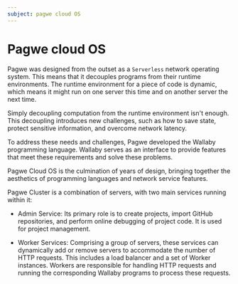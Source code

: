 ```yaml
---
subject: pagwe cloud OS
---
```


# Pagwe cloud OS

Pagwe was designed from the outset as a `Serverless` network operating system. This means that it decouples programs from their runtime environments. The runtime environment for a piece of code is dynamic, which means it might run on one server this time and on another server the next time.

Simply decoupling computation from the runtime environment isn't enough. This decoupling introduces new challenges, such as how to save state, protect sensitive information, and overcome network latency.

To address these needs and challenges, Pagwe developed the Wallaby programming language. Wallaby serves as an interface to provide features that meet these requirements and solve these problems.

Pagwe Cloud OS is the culmination of years of design, bringing together the aesthetics of programming languages and network service features.

Pagwe Cluster is a combination of servers, with two main services running within it:

  - Admin Service: Its primary role is to create projects, import GitHub repositories, and perform online debugging of project code. It is used for project management.

  - Worker Services: Comprising a group of servers, these services can dynamically add or remove servers to accommodate the number of HTTP requests. This includes a load balancer and a set of Worker instances. Workers are responsible for handling HTTP requests and running the corresponding Wallaby programs to process these requests.